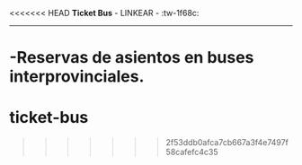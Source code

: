 <<<<<<< HEAD
**Ticket Bus**   - LINKEAR - :tw-1f68c:

------------

-Reservas de asientos en buses interprovinciales.
=======
# ticket-bus
>>>>>>> 2f53ddb0afca7cb667a3f4e7497f58cafefc4c35
